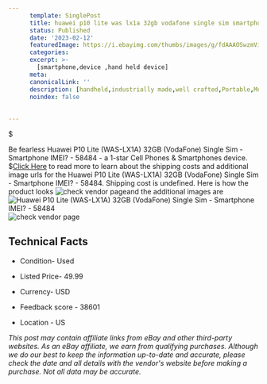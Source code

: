 ```yaml
---
      template: SinglePost
      title: huawei p10 lite was lx1a 32gb vodafone single sim smartphone imei 58484
      status: Published
      date: '2023-02-12'
      featuredImage: https://i.ebayimg.com/thumbs/images/g/fdAAAOSwzmViXtM8/s-l225.jpg
      categories: 
      excerpt: >-
        [smartphone,device ,hand held device]
      meta:
      canonicalLink: ''
      description: [handheld,industrially made,well crafted,Portable,Mobile,Compact,Convenient,Lightweight,Maneuverable,Man-portable,Miniature,Carriable,Hand-held,Light,Holdable,Transportable,Mobile device,Pocket-sized,On-the-go,Wireless,Cordless,Compact size,Convenient size, smartphone,device ,hand held device]
      noindex: false
      
        
---
```

$

Be fearless Huawei P10 Lite (WAS-LX1A) 32GB (VodaFone) Single Sim - Smartphone IMEI? - 58484 - a 1-star Cell Phones & Smartphones device.
$[Click Here](https://www.ebay.com/itm/144512837147?hash=item21a5a2e61b%3Ag%3AfdAAAOSwzmViXtM8&mkevt=1&mkcid=1&mkrid=711-53200-19255-0&campid=%253CePNCampaignId%253E&customid=%253CreferenceId%253E&toolid=10049) to read more to learn about the shipping costs and additional image urls for the Huawei P10 Lite (WAS-LX1A) 32GB (VodaFone) Single Sim - Smartphone IMEI? - 58484. Shipping cost is undefined. Here is how the product looks ![check vendor page](https://i.ebayimg.com/thumbs/images/g/fdAAAOSwzmViXtM8/s-l225.jpg)and the additional images are![Huawei P10 Lite (WAS-LX1A) 32GB (VodaFone) Single Sim - Smartphone IMEI? - 58484](https://i.ebayimg.com/images/g/fdAAAOSwzmViXtM8/s-l1600.jpg)![check vendor page](https://origin-galleryplus.ebayimg.com/ws/web/144512837147_2_0_1/225x225.jpg,https://origin-galleryplus.ebayimg.com/ws/web/144512837147_3_0_1/225x225.jpg,https://origin-galleryplus.ebayimg.com/ws/web/144512837147_4_0_1/225x225.jpg,https://origin-galleryplus.ebayimg.com/ws/web/144512837147_5_0_1/225x225.jpg,https://origin-galleryplus.ebayimg.com/ws/web/144512837147_6_0_1/225x225.jpg,https://origin-galleryplus.ebayimg.com/ws/web/144512837147_7_0_1/225x225.jpg,https://origin-galleryplus.ebayimg.com/ws/web/144512837147_8_0_1/225x225.jpg)



 ## Technical Facts 



     
      

 - Condition- Used 


      

 - Listed Price- 49.99 


      

 - Currency- USD 


      

 - Feedback score - 38601 


      

 - Location - US 


      
      

 *_This post may contain affiliate links from eBay and other third-party websites. As an eBay affiliate, we earn from qualifying purchases. Although we do our best to keep the information up-to-date and accurate, please check the date and all details with the vendor's website before making a purchase. Not all data may be accurate._*






